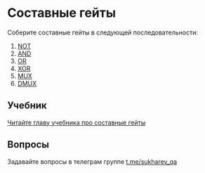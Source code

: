 # Составные гейты

Соберите составные гейты в следующей последовательности:

1. [NOT](Not/Not.hdl)
2. [AND](And/And.hdl)
3. [OR](Or/Or.hdl)
4. [XOR](Xor/Xor.hdl)
5. [MUX](Mux/Mux.hdl)
6. [DMUX](DMux/DMux.hdl)

## Учебник

[Читайте главу учебника про составные гейты](https://www.notion.so/sukharev/3682482b911b46739af2a642f32523dc)

## Вопросы

Задавайте вопросы в телеграм группе [t.me/sukharev_qa](https://www.t.me/sukharev_qa)
